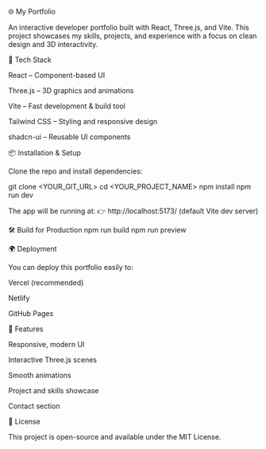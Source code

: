 🌐 My Portfolio

An interactive developer portfolio built with React, Three.js, and Vite.
This project showcases my skills, projects, and experience with a focus on clean design and 3D interactivity.

🚀 Tech Stack

React
 – Component-based UI

Three.js
 – 3D graphics and animations

Vite
 – Fast development & build tool

Tailwind CSS
 – Styling and responsive design

shadcn-ui
 – Reusable UI components

📦 Installation & Setup

Clone the repo and install dependencies:

git clone <YOUR_GIT_URL>
cd <YOUR_PROJECT_NAME>
npm install
npm run dev


The app will be running at:
👉 http://localhost:5173/ (default Vite dev server)

🛠️ Build for Production
npm run build
npm run preview

🌍 Deployment

You can deploy this portfolio easily to:

Vercel (recommended)

Netlify

GitHub Pages

📸 Features

Responsive, modern UI

Interactive Three.js scenes

Smooth animations

Project and skills showcase

Contact section

📄 License

This project is open-source and available under the MIT License.
